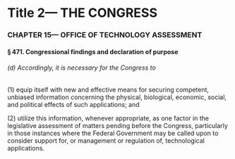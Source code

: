 
# Title 2— THE CONGRESS
### CHAPTER 15— OFFICE OF TECHNOLOGY ASSESSMENT
#### § 471. Congressional findings and declaration of purpose
###### (d) Accordingly, it is necessary for the Congress to

(1) equip itself with new and effective means for securing competent, unbiased information concerning the physical, biological, economic, social, and political effects of such applications; and

(2) utilize this information, whenever appropriate, as one factor in the legislative assessment of matters pending before the Congress, particularly in those instances where the Federal Government may be called upon to consider support for, or management or regulation of, technological applications.
